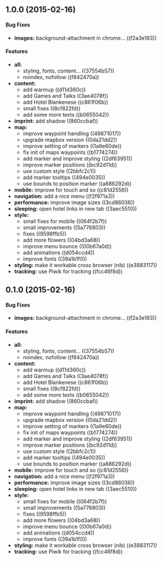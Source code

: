 <a name="1.0.0"></a>
## 1.0.0 (2015-02-16)


#### Bug Fixes

* **images:** background-attachment in chrome... ((f2a3e183))


#### Features

* **all:**
  * styling, fonts, content… ((37554b57))
  * noindex, nofollow ((f842470a))
* **content:**
  * add warmup ((d11d360c))
  * add Games and Talks ((3ae4078f))
  * add Hotel Blankenese ((c861f06b))
  * small fixes ((8cf822fd))
  * add some more texts ((b0655042))
* **imprint:** add shadow ((860ccbaf))
* **map:**
  * improve waypoint handling ((49871017))
  * upgrade mapbox version ((0da21dd2))
  * improve setting of markers ((1a9e60de))
  * fix init of maps waypoints ((b1774274))
  * add marker and improve styling ((2df63951))
  * improve marker positions ((bc92d11d))
  * use custom style ((2bbfc2c1))
  * add marker tooltips ((494e0035))
  * use bounds to position marker ((a886292d))
* **mobile:** improve for touch and so ((c81d2556))
* **navigation:** add a nice menu ((f2f971a3))
* **performance:** improve image sizes ((3cd86036))
* **sleeping:** open hotel links in new tab ((3aec5510))
* **style:**
  * small fixes for mobile ((064f2b7f))
  * small improvements ((5a776803))
  * fixes ((9598ffb5))
  * add more flowers ((04bd3a68))
  * improve menu bounce ((00b67a0d))
  * add animations ((d054ccd4))
  * improve fonts ((39a1b1f0))
* **styling:** make it workable cross browser (nib) ((e3883117))
* **tracking:** use Piwik for tracking ((fcc46f8d))


<a name="0.1.0"></a>
## 0.1.0 (2015-02-16)


#### Bug Fixes

* **images:** background-attachment in chrome... ((f2a3e183))


#### Features

* **all:**
  * styling, fonts, content… ((37554b57))
  * noindex, nofollow ((f842470a))
* **content:**
  * add warmup ((d11d360c))
  * add Games and Talks ((3ae4078f))
  * add Hotel Blankenese ((c861f06b))
  * small fixes ((8cf822fd))
  * add some more texts ((b0655042))
* **imprint:** add shadow ((860ccbaf))
* **map:**
  * improve waypoint handling ((49871017))
  * upgrade mapbox version ((0da21dd2))
  * improve setting of markers ((1a9e60de))
  * fix init of maps waypoints ((b1774274))
  * add marker and improve styling ((2df63951))
  * improve marker positions ((bc92d11d))
  * use custom style ((2bbfc2c1))
  * add marker tooltips ((494e0035))
  * use bounds to position marker ((a886292d))
* **mobile:** improve for touch and so ((c81d2556))
* **navigation:** add a nice menu ((f2f971a3))
* **performance:** improve image sizes ((3cd86036))
* **sleeping:** open hotel links in new tab ((3aec5510))
* **style:**
  * small fixes for mobile ((064f2b7f))
  * small improvements ((5a776803))
  * fixes ((9598ffb5))
  * add more flowers ((04bd3a68))
  * improve menu bounce ((00b67a0d))
  * add animations ((d054ccd4))
  * improve fonts ((39a1b1f0))
* **styling:** make it workable cross browser (nib) ((e3883117))
* **tracking:** use Piwik for tracking ((fcc46f8d))


